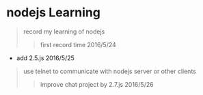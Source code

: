 nodejs Learning
================

>record my learning of nodejs
>>first record time 2016/5/24

* add 2.5.js 2016/5/25<br>


>use telnet to communicate with nodejs server or other clients
>>improve chat project by 2.7.js 2016/5/26
